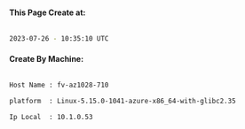 
   
#### This Page Create at:

```bash

2023-07-26 - 10:35:10 UTC

```

#### Create By Machine:

```bash

Host Name : fv-az1028-710

platform  : Linux-5.15.0-1041-azure-x86_64-with-glibc2.35

Ip Local  : 10.1.0.53

```

